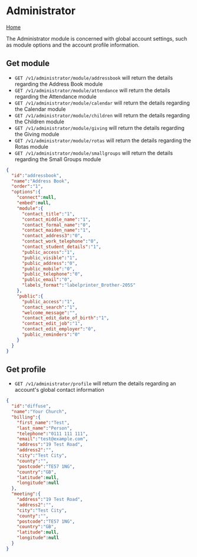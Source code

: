 # Administrator

[Home](https://github.com/ChurchSuite/churchsuite-api)

The Administrator module is concerned with global account settings, such as module options and the account profile information.

## Get module

* `GET /v1/administrator/module/addressbook` will return the details regarding the Address Book module
* `GET /v1/administrator/module/attendance` will return the details regarding the Attendance module
* `GET /v1/administrator/module/calendar` will return the details regarding the Calendar module
* `GET /v1/administrator/module/children` will return the details regarding the Children module
* `GET /v1/administrator/module/giving` will return the details regarding the Giving module
* `GET /v1/administrator/module/rotas` will return the details regarding the Rotas module
* `GET /v1/administrator/module/smallgroups` will return the details regarding the Small Groups module

```json
{
  "id":"addressbook",
  "name":"Address Book",
  "order":"1",
  "options":{
    "connect":null,
    "embed":null,
    "module":{
      "contact_title":"1",
      "contact_middle_name":"1",
      "contact_formal_name":"0",
      "contact_maiden_name":"1",
      "contact_address3":"0",
      "contact_work_telephone":"0",
      "contact_student_details":"1",
      "public_access":"1",
      "public_visible":"1",
      "public_address":"0",
      "public_mobile":"0",
      "public_telephone":"0",
      "public_email":"0",
      "labels_format":"labelprinter_Brother-205S"
    },
    "public":{
      "public_access":"1",
      "contact_search":"1",
      "welcome_message":"",
      "contact_edit_date_of_birth":"1",
      "contact_edit_job":"1",
      "contact_edit_employer":"0",
      "public_reminders":"0"
    }
  }
}
```


## Get profile

* `GET /v1/administrator/profile` will return the details regarding an account's global contact information

```json
{
  "id":"diffuse",
  "name":"Your Church",
  "billing":{
    "first_name":"Test",
    "last_name":"Person",
    "telephone":"0111 111 111",
    "email":"test@example.com",
    "address":"19 Test Road",
    "address2":"",
    "city":"Test City",
    "county":"",
    "postcode":"TE57 1NG",
    "country":"GB",
    "latitude":null,
    "longitude":null
  },
  "meeting":{
    "address":"19 Test Road",
    "address2":"",
    "city":"Test City",
    "county":"",
    "postcode":"TE57 1NG",
    "country":"GB",
    "latitude":null,
    "longitude":null
  }
}
```

